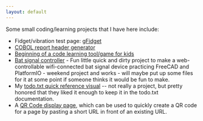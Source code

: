 ```yaml
---
layout: default
---
```


Some small coding/learning projects that I have here include:

- Fidget/vibration test page: [gFidget](/gfidget/)
- [COBOL report header generator](cobolreport)
- [Beginning of a code learning tool/game for kids](/code-learn/)
- [Bat signal controller](batman) - Fun little quick and dirty project to make a web-controllable wifi-connected bat signal device practicing FreeCAD and PlatformIO - weekend project and works - will maybe put up some files for it at some point if someone thinks it would be fun to make.
- My [todo.txt quick reference visual](todo.txt_summary.png) -- not really a project, but pretty honored that they liked it enough to keep it in the todo.txt documentation.
- A [QR Code display page](go.html), which can be used to quickly create a QR code for a page by pasting a short URL in front of an existing URL.